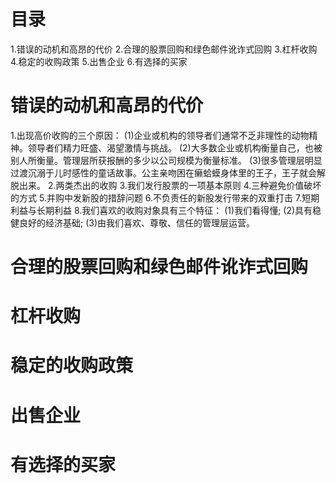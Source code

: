 # 目录
1.错误的动机和高昂的代价
2.合理的股票回购和绿色邮件讹诈式回购
3.杠杆收购
4.稳定的收购政策
5.出售企业
6.有选择的买家

# 错误的动机和高昂的代价
1.出现高价收购的三个原因：
  (1)企业或机构的领导者们通常不乏非理性的动物精神。领导者们精力旺盛、渴望激情与挑战。
  (2)大多数企业或机构衡量自己，也被别人所衡量。管理层所获报酬的多少以公司规模为衡量标准。
  (3)很多管理层明显过渡沉溺于儿时感性的童话故事。公主亲吻困在癞蛤蟆身体里的王子，王子就会解脱出来。
2.两类杰出的收购
3.我们发行股票的一项基本原则
4.三种避免价值破坏的方式
5.并购中发新股的措辞问题
6.不负责任的新股发行带来的双重打击
7.短期利益与长期利益
8.我们喜欢的收购对象具有三个特征：
  (1)我们看得懂;
  (2)具有稳健良好的经济基础;
  (3)由我们喜欢、尊敬、信任的管理层运营。
  
# 合理的股票回购和绿色邮件讹诈式回购
# 杠杆收购
# 稳定的收购政策
# 出售企业
# 有选择的买家